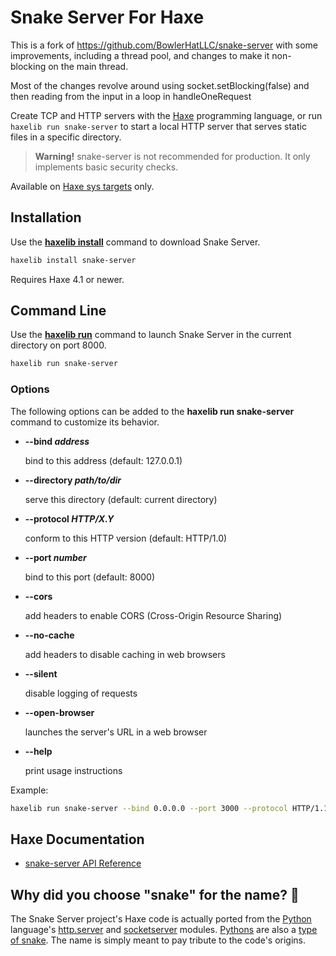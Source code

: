 # Snake Server For Haxe 

This is a fork of https://github.com/BowlerHatLLC/snake-server with some improvements, including a thread pool, and changes to make it non-blocking on the main thread. 

Most of the changes revolve around using socket.setBlocking(false) and then reading from the input in a loop in handleOneRequest

Create TCP and HTTP servers with the [Haxe](https://haxe.org/) programming language, or run `haxelib run snake-server` to start a local HTTP server that serves static files in a specific directory.

> **Warning!** snake-server is not recommended for production. It only implements basic security checks.

Available on [Haxe sys targets](https://haxe.org/manual/std-sys.html) only.

## Installation

Use the [**haxelib install**](https://lib.haxe.org/documentation/using-haxelib/#install) command to download Snake Server.

```sh
haxelib install snake-server
```

Requires Haxe 4.1 or newer.

## Command Line

Use the [**haxelib run**](https://lib.haxe.org/documentation/using-haxelib/#run) command to launch Snake Server in the current directory on port 8000.

```sh
haxelib run snake-server
```

### Options

The following options can be added to the **haxelib run snake-server** command to customize its behavior.

- **--bind _address_**

  bind to this address (default: 127.0.0.1)

- **--directory _path/to/dir_**

  serve this directory (default: current directory)

- **--protocol _HTTP/X.Y_**

  conform to this HTTP version (default: HTTP/1.0)

- **--port _number_**

  bind to this port (default: 8000)

- **--cors**

  add headers to enable CORS (Cross-Origin Resource Sharing)

- **--no-cache**

  add headers to disable caching in web browsers

- **--silent**

  disable logging of requests

- **--open-browser**

  launches the server's URL in a web browser

- **--help**

  print usage instructions

Example:

```sh
haxelib run snake-server --bind 0.0.0.0 --port 3000 --protocol HTTP/1.1 --directory www
```

## Haxe Documentation

- [snake-server API Reference](https://bowlerhatllc.github.io/snake-server/)

## Why did you choose "snake" for the name? 🐍

The Snake Server project's Haxe code is actually ported from the [Python](https://python.org/) language's [http.server](https://docs.python.org/3/library/http.server.html) and [socketserver](https://docs.python.org/3/library/socketserver.html) modules. [Pythons](<https://en.wikipedia.org/wiki/Python_(genus)>) are also a [type of snake](https://en.wikipedia.org/wiki/Snake). The name is simply meant to pay tribute to the code's origins.
